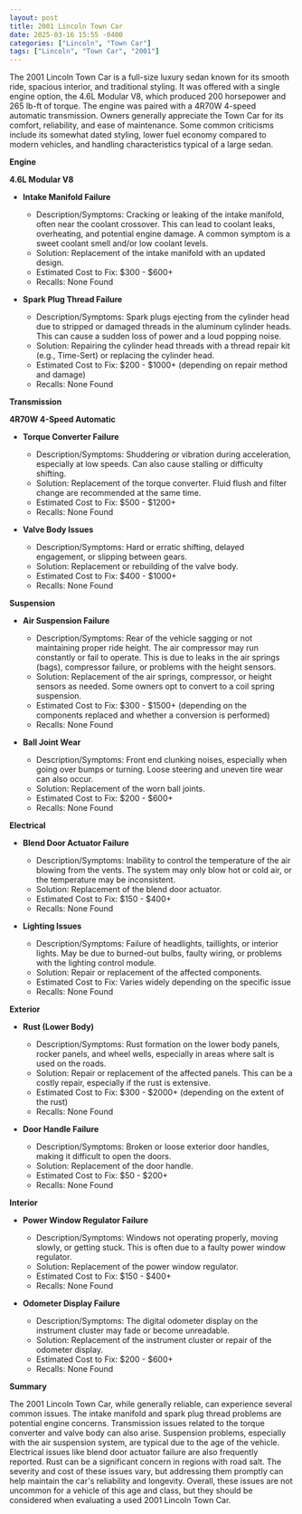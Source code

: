 ```yaml
---
layout: post
title: 2001 Lincoln Town Car
date: 2025-03-16 15:55 -0400
categories: ["Lincoln", "Town Car"]
tags: ["Lincoln", "Town Car", "2001"]
---
```

The 2001 Lincoln Town Car is a full-size luxury sedan known for its smooth ride, spacious interior, and traditional styling. It was offered with a single engine option, the 4.6L Modular V8, which produced 200 horsepower and 265 lb-ft of torque. The engine was paired with a 4R70W 4-speed automatic transmission. Owners generally appreciate the Town Car for its comfort, reliability, and ease of maintenance. Some common criticisms include its somewhat dated styling, lower fuel economy compared to modern vehicles, and handling characteristics typical of a large sedan.

**Engine**

**4.6L Modular V8**

*   **Intake Manifold Failure**
    *   Description/Symptoms: Cracking or leaking of the intake manifold, often near the coolant crossover. This can lead to coolant leaks, overheating, and potential engine damage. A common symptom is a sweet coolant smell and/or low coolant levels.
    *   Solution: Replacement of the intake manifold with an updated design.
    *   Estimated Cost to Fix: $300 - $600+
    *   Recalls: None Found

*   **Spark Plug Thread Failure**
    *   Description/Symptoms: Spark plugs ejecting from the cylinder head due to stripped or damaged threads in the aluminum cylinder heads. This can cause a sudden loss of power and a loud popping noise.
    *   Solution: Repairing the cylinder head threads with a thread repair kit (e.g., Time-Sert) or replacing the cylinder head.
    *   Estimated Cost to Fix: $200 - $1000+ (depending on repair method and damage)
    *   Recalls: None Found

**Transmission**

**4R70W 4-Speed Automatic**

*   **Torque Converter Failure**
    *   Description/Symptoms: Shuddering or vibration during acceleration, especially at low speeds. Can also cause stalling or difficulty shifting.
    *   Solution: Replacement of the torque converter. Fluid flush and filter change are recommended at the same time.
    *   Estimated Cost to Fix: $500 - $1200+
    *   Recalls: None Found

*   **Valve Body Issues**
    *   Description/Symptoms: Hard or erratic shifting, delayed engagement, or slipping between gears.
    *   Solution: Replacement or rebuilding of the valve body.
    *   Estimated Cost to Fix: $400 - $1000+
    *   Recalls: None Found

**Suspension**

*   **Air Suspension Failure**
    *   Description/Symptoms: Rear of the vehicle sagging or not maintaining proper ride height. The air compressor may run constantly or fail to operate. This is due to leaks in the air springs (bags), compressor failure, or problems with the height sensors.
    *   Solution: Replacement of the air springs, compressor, or height sensors as needed. Some owners opt to convert to a coil spring suspension.
    *   Estimated Cost to Fix: $300 - $1500+ (depending on the components replaced and whether a conversion is performed)
    *   Recalls: None Found

*   **Ball Joint Wear**
    *   Description/Symptoms: Front end clunking noises, especially when going over bumps or turning. Loose steering and uneven tire wear can also occur.
    *   Solution: Replacement of the worn ball joints.
    *   Estimated Cost to Fix: $200 - $600+
    *   Recalls: None Found

**Electrical**

*   **Blend Door Actuator Failure**
    *   Description/Symptoms: Inability to control the temperature of the air blowing from the vents. The system may only blow hot or cold air, or the temperature may be inconsistent.
    *   Solution: Replacement of the blend door actuator.
    *   Estimated Cost to Fix: $150 - $400+
    *   Recalls: None Found

*   **Lighting Issues**
    *   Description/Symptoms: Failure of headlights, taillights, or interior lights. May be due to burned-out bulbs, faulty wiring, or problems with the lighting control module.
    *   Solution: Repair or replacement of the affected components.
    *   Estimated Cost to Fix: Varies widely depending on the specific issue
    *   Recalls: None Found

**Exterior**

*   **Rust (Lower Body)**
    *   Description/Symptoms: Rust formation on the lower body panels, rocker panels, and wheel wells, especially in areas where salt is used on the roads.
    *   Solution: Repair or replacement of the affected panels. This can be a costly repair, especially if the rust is extensive.
    *   Estimated Cost to Fix: $300 - $2000+ (depending on the extent of the rust)
    *   Recalls: None Found

*   **Door Handle Failure**
    *   Description/Symptoms: Broken or loose exterior door handles, making it difficult to open the doors.
    *   Solution: Replacement of the door handle.
    *   Estimated Cost to Fix: $50 - $200+
    *   Recalls: None Found

**Interior**

*   **Power Window Regulator Failure**
    *   Description/Symptoms: Windows not operating properly, moving slowly, or getting stuck. This is often due to a faulty power window regulator.
    *   Solution: Replacement of the power window regulator.
    *   Estimated Cost to Fix: $150 - $400+
    *   Recalls: None Found

*   **Odometer Display Failure**
    *   Description/Symptoms: The digital odometer display on the instrument cluster may fade or become unreadable.
    *   Solution: Replacement of the instrument cluster or repair of the odometer display.
    *   Estimated Cost to Fix: $200 - $600+
    *   Recalls: None Found

**Summary**

The 2001 Lincoln Town Car, while generally reliable, can experience several common issues. The intake manifold and spark plug thread problems are potential engine concerns. Transmission issues related to the torque converter and valve body can also arise. Suspension problems, especially with the air suspension system, are typical due to the age of the vehicle. Electrical issues like blend door actuator failure are also frequently reported. Rust can be a significant concern in regions with road salt. The severity and cost of these issues vary, but addressing them promptly can help maintain the car's reliability and longevity. Overall, these issues are not uncommon for a vehicle of this age and class, but they should be considered when evaluating a used 2001 Lincoln Town Car.

